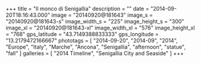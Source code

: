 +++
title = "Il monco di Senigallia"
description = ""
date = "2014-09-20T18:16:43.000"
image = "20140920@181643"
image_s = "20140920@181643-s"
image_width_s = "225"
image_height_s = "300"
image_xl = "20140920@181643-xl"
image_width_xl = "576"
image_height_xl = "768"
gps_latitude = "43.7149388833333"
gps_longitude = "13.2179472166667"
phototags = [ "2014-09-20", "2014-09", "2014", "Europe", "Italy", "Marche", "Ancona", "Senigallia", "afternoon", "statue", "fall" ]
galleries = [ "2014 Timeline", "Senigallia City and Seaside" ]
+++
